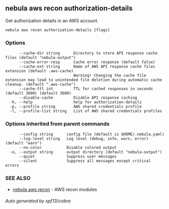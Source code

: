 ## nebula aws recon authorization-details

Get authorization details in an AWS account.

```
nebula aws recon authorization-details [flags]
```

### Options

```
      --cache-dir string      Directory to store API response cache files (default "nebula-output")
      --cache-error-resp      Cache error response (default false)
      --cache-ext string      Name of AWS API response cache files extension (default .aws-cache)
                              Warning! Changing the cache file extension may lead to unintended file deletion during automatic cache cleanup. (default ".aws-cache")
      --cache-ttl int         TTL for cached responses in seconds (default 3600) (default 3600)
      --disable-cache         Disable API response caching
  -h, --help                  help for authorization-details
  -p, --profile string        AWS shared credentials profile
  -l, --profile-list string   List of AWS shared credentials profiles
```

### Options inherited from parent commands

```
      --config string      config file (default is $HOME/.nebula.yaml)
      --log-level string   Log level (debug, info, warn, error) (default "warn")
      --no-color           Disable colored output
  -o, --output string      output directory (default "nebula-output")
      --quiet              Suppress user messages
      --silent             Suppress all messages except critical errors
```

### SEE ALSO

* [nebula aws recon](nebula_aws_recon.md)	 - AWS recon modules

###### Auto generated by spf13/cobra
